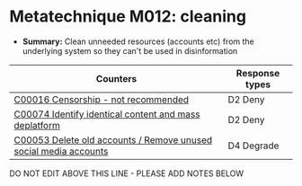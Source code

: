 # Metatechnique M012: cleaning

* **Summary:** Clean unneeded resources (accounts etc) from the underlying system so they can't be used in disinformation


| Counters | Response types |
| -------- | -------------- |
| [C00016 Censorship - not recommended](../counters/C00016.md) | D2 Deny |
| [C00074 Identify identical content and mass deplatform](../counters/C00074.md) | D2 Deny |
| [C00053 Delete old accounts / Remove unused social media accounts](../counters/C00053.md) | D4 Degrade |



DO NOT EDIT ABOVE THIS LINE - PLEASE ADD NOTES BELOW